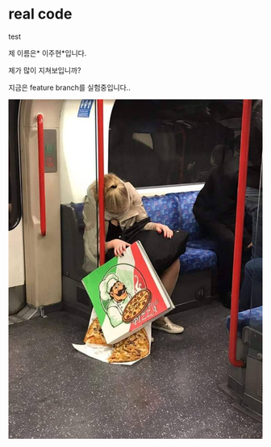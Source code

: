 # real code

test

제 이름은* 이주현*입니다.

제가 많이 지쳐보입니까?

지금은 feature branch를 실험중입니다..

![](IMG_3906.jpeg)
